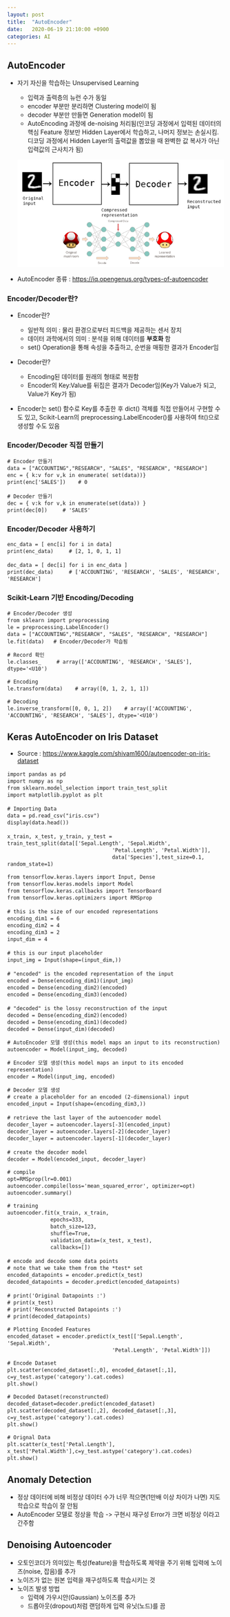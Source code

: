 ```yaml
---
layout: post
title:  "AutoEncoder"
date:   2020-06-19 21:10:00 +0900
categories: AI
---
```


## AutoEncoder

- 자기 자신을 학습하는 Unsupervised Learning

  - 입력과 출력층의 뉴런 수가 동일
  - encoder 부분만 분리하면 Clustering model이 됨
  - decoder 부분만 만들면 Generation model이 됨
  - AutoEncoding 과정에 de-noising 처리됨(인코딩 과정에서 입력된 데이터의 핵심 Feature 정보만 Hidden Layer에서 학습하고, 나머지 정보는 손실시킴. 디코딩 과정에서 Hidden Layer의 출력값을 뽑았을 때 완벽한 값 복사가 아닌 입력값의 근사치가 됨)

  ![AutoEncoder](/img/AutoEncoder.PNG)

- AutoEncoder 종류 : <https://iq.opengenus.org/types-of-autoencoder>

### Encoder/Decoder란?

- Encoder란?
  - 일반적 의미 : 물리 환경으로부터 피드백을 제공하는 센서 장치
  - 데이터 과학에서의 의미 : 분석을 위해 데이터를 **부호화** 함
  - set() Operation을 통해 속성을 추출하고, 순번을 매핑한 결과가 Encoder임

- Decoder란?
  - Encoding된 데이터를 원래의 형태로 복원함
  - Encoder의 Key:Value를 뒤집은 결과가 Decoder임(Key가 Value가 되고, Value가 Key가 됨)

- Encoder는 set() 함수로 Key를 추출한 후 dict() 객체를 직접 만들어서 구현할 수도 있고, Scikit-Learn의 preprocessing.LabelEncoder()를 사용하여 fit()으로 생성할 수도 있음

### Encoder/Decoder 직접 만들기

  ~~~ipython
  # Encoder 만들기
  data = ["ACCOUNTING","RESEARCH", "SALES", "RESEARCH", "RESEARCH"]
  enc = { k:v for v,k in enumerate( set(data))}
  print(enc['SALES'])    # 0

  # Decoder 만들기
  dec = { v:k for v,k in enumerate(set(data)) }
  print(dec[0])     # 'SALES'
  ~~~

### Encoder/Decoder 사용하기

  ~~~ipython
  enc_data = [ enc[i] for i in data]
  print(enc_data)     # [2, 1, 0, 1, 1]
  
  dec_data = [ dec[i] for i in enc_data ]
  print(dec_data)     # ['ACCOUNTING', 'RESEARCH', 'SALES', 'RESEARCH', 'RESEARCH']
  ~~~

### Scikit-Learn 기반 Encoding/Decoding

  ~~~ipython
  # Encoder/Decoder 생성
  from sklearn import preprocessing
  le = preprocessing.LabelEncoder()
  data = ["ACCOUNTING","RESEARCH", "SALES", "RESEARCH", "RESEARCH"]
  le.fit(data)   # Encoder/Decoder가 학습됨
  ~~~

  ~~~ipython
  # Record 확인
  le.classes_     # array(['ACCOUNTING', 'RESEARCH', 'SALES'], dtype='<U10')
  ~~~

  ~~~ipython
  # Encoding
  le.transform(data)    # array([0, 1, 2, 1, 1])
  ~~~

  ~~~ipython
  # Decoding
  le.inverse_transform([0, 0, 1, 2])    # array(['ACCOUNTING', 'ACCOUNTING', 'RESEARCH', 'SALES'], dtype='<U10')
  ~~~

## Keras AutoEncoder on Iris Dataset

* Source : https://www.kaggle.com/shivam1600/autoencoder-on-iris-dataset

~~~ipython
import pandas as pd
import numpy as np
from sklearn.model_selection import train_test_split
import matplotlib.pyplot as plt

# Importing Data
data = pd.read_csv("iris.csv")
display(data.head())

x_train, x_test, y_train, y_test = train_test_split(data[['Sepal.Length', 'Sepal.Width',
                                  'Petal.Length', 'Petal.Width']],
                                  data['Species'],test_size=0.1, random_state=1)
~~~

~~~ipython
from tensorflow.keras.layers import Input, Dense
from tensorflow.keras.models import Model
from tensorflow.keras.callbacks import TensorBoard
from tensorflow.keras.optimizers import RMSprop

# this is the size of our encoded representations
encoding_dim1 = 6
encoding_dim2 = 4
encoding_dim3 = 2
input_dim = 4

# this is our input placeholder
input_img = Input(shape=(input_dim,))

# "encoded" is the encoded representation of the input
encoded = Dense(encoding_dim1)(input_img)
encoded = Dense(encoding_dim2)(encoded)
encoded = Dense(encoding_dim3)(encoded)

# "decoded" is the lossy reconstruction of the input
decoded = Dense(encoding_dim2)(encoded)
decoded = Dense(encoding_dim1)(decoded)
decoded = Dense(input_dim)(decoded)
~~~

~~~ipython
# AutoEncoder 모델 생성(this model maps an input to its reconstruction)
autoencoder = Model(input_img, decoded)
~~~

~~~ipython
# Encoder 모델 생성(this model maps an input to its encoded representation)
encoder = Model(input_img, encoded)
~~~

~~~ipython
# Decoder 모델 생성
# create a placeholder for an encoded (2-dimensional) input
encoded_input = Input(shape=(encoding_dim3,))

# retrieve the last layer of the autoencoder model
decoder_layer = autoencoder.layers[-3](encoded_input)
decoder_layer = autoencoder.layers[-2](decoder_layer)
decoder_layer = autoencoder.layers[-1](decoder_layer)

# create the decoder model
decoder = Model(encoded_input, decoder_layer)
~~~

~~~ipython
# compile
opt=RMSprop(lr=0.001)
autoencoder.compile(loss='mean_squared_error', optimizer=opt)
autoencoder.summary()
~~~

~~~ipython
# training
autoencoder.fit(x_train, x_train,
              epochs=333,
              batch_size=123,
              shuffle=True,
              validation_data=(x_test, x_test),
              callbacks=[])

# encode and decode some data points
# note that we take them from the *test* set
encoded_datapoints = encoder.predict(x_test)
decoded_datapoints = decoder.predict(encoded_datapoints)

# print('Original Datapoints :')
# print(x_test)
# print('Reconstructed Datapoints :')
# print(decoded_datapoints)
~~~

~~~ipython
# Plotting Encoded Features
encoded_dataset = encoder.predict(x_test[['Sepal.Length', 'Sepal.Width',
                                  'Petal.Length', 'Petal.Width']])
~~~

~~~ipython
# Encode Dataset
plt.scatter(encoded_dataset[:,0], encoded_dataset[:,1], c=y_test.astype('category').cat.codes)
plt.show()
~~~

~~~ipython
# Decoded Dataset(reconstruncted)
decoded_dataset=decoder.predict(encoded_dataset)
plt.scatter(decoded_dataset[:,2], decoded_dataset[:,3], c=y_test.astype('category').cat.codes)
plt.show()
~~~

~~~ipython
# Orignal Data
plt.scatter(x_test['Petal.Length'], x_test['Petal.Width'],c=y_test.astype('category').cat.codes)
plt.show()
~~~

## Anomaly Detection

- 정상 데이터에 비해 비정상 데이터 수가 너무 적으면(1만배 이상 차이가 나면) 지도학습으로 학습이 잘 안됨
- AutoEncoder 모델로 정상을 학습 -> 구현시 재구성 Error가 크면 비정상 이라고 간주함
    
## Denoising Autoencoder

- 오토인코더가 의미있는 특성(feature)을 학습하도록 제약을 주기 위해 입력에 노이즈(noise, 잡음)를 추가
- 노이즈가 없는 원본 입력을 재구성하도록 학습시키는 것
- 노이즈 발생 방법
  - 입력에 가우시안(Gaussian) 노이즈를 추가
  - 드롭아웃(dropout)처럼 랜덤하게 입력 유닛(노드)를 끔
  